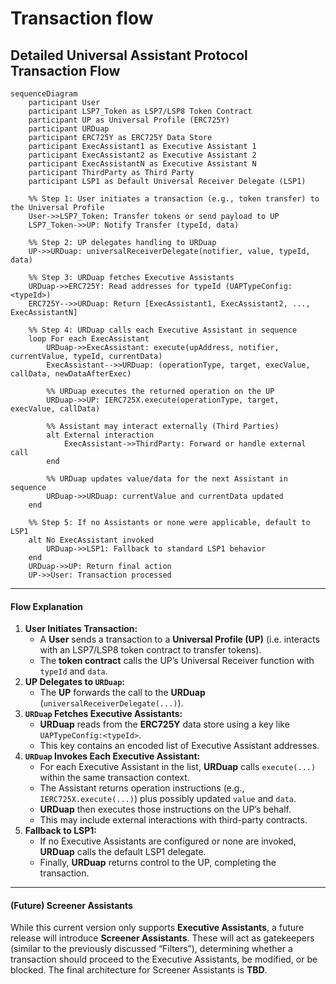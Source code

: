 # Transaction flow

## Detailed Universal Assistant Protocol Transaction Flow

```mermaid
sequenceDiagram
    participant User
    participant LSP7_Token as LSP7/LSP8 Token Contract
    participant UP as Universal Profile (ERC725Y)
    participant URDuap
    participant ERC725Y as ERC725Y Data Store
    participant ExecAssistant1 as Executive Assistant 1
    participant ExecAssistant2 as Executive Assistant 2
    participant ExecAssistantN as Executive Assistant N
    participant ThirdParty as Third Party
    participant LSP1 as Default Universal Receiver Delegate (LSP1)

    %% Step 1: User initiates a transaction (e.g., token transfer) to the Universal Profile
    User->>LSP7_Token: Transfer tokens or send payload to UP
    LSP7_Token->>UP: Notify Transfer (typeId, data)

    %% Step 2: UP delegates handling to URDuap
    UP->>URDuap: universalReceiverDelegate(notifier, value, typeId, data)

    %% Step 3: URDuap fetches Executive Assistants
    URDuap->>ERC725Y: Read addresses for typeId (UAPTypeConfig:<typeId>)
    ERC725Y-->>URDuap: Return [ExecAssistant1, ExecAssistant2, ..., ExecAssistantN]

    %% Step 4: URDuap calls each Executive Assistant in sequence
    loop For each ExecAssistant
        URDuap->>ExecAssistant: execute(upAddress, notifier, currentValue, typeId, currentData)
        ExecAssistant-->>URDuap: (operationType, target, execValue, callData, newDataAfterExec)

        %% URDuap executes the returned operation on the UP
        URDuap->>UP: IERC725X.execute(operationType, target, execValue, callData)

        %% Assistant may interact externally (Third Parties)
        alt External interaction
            ExecAssistant->>ThirdParty: Forward or handle external call
        end

        %% URDuap updates value/data for the next Assistant in sequence
        URDuap->>URDuap: currentValue and currentData updated
    end

    %% Step 5: If no Assistants or none were applicable, default to LSP1
    alt No ExecAssistant invoked
        URDuap->>LSP1: Fallback to standard LSP1 behavior
    end
    URDuap->>UP: Return final action
    UP->>User: Transaction processed
```

***

#### **Flow Explanation**

1. **User Initiates Transaction:**
   * A **User** sends a transaction to a **Universal Profile (UP)** (i.e. interacts with an LSP7/LSP8 token contract to transfer tokens).
   * The **token contract** calls the UP’s Universal Receiver function with `typeId` and `data`.
2. **UP Delegates to `URDuap`:**
   * The **UP** forwards the call to the **URDuap** (`universalReceiverDelegate(...)`).
3. **`URDuap` Fetches Executive Assistants:**
   * **URDuap** reads from the **ERC725Y** data store using a key like `UAPTypeConfig:<typeId>`.
   * This key contains an encoded list of Executive Assistant addresses.
4. **`URDuap` Invokes Each Executive Assistant:**
   * For each Executive Assistant in the list, **URDuap** calls `execute(...)` within the same transaction context.
   * The Assistant returns operation instructions (e.g., `IERC725X.execute(...)`) plus possibly updated `value` and `data`.
   * **URDuap** then executes those instructions on the UP’s behalf.
   * This may include external interactions with third-party contracts.
5. **Fallback to LSP1:**
   * If no Executive Assistants are configured or none are invoked, **URDuap** calls the default LSP1 delegate.
   * Finally, **URDuap** returns control to the UP, completing the transaction.

***

#### **(Future) Screener Assistants**

While this current version only supports **Executive Assistants**, a future release will introduce **Screener Assistants**. These will act as gatekeepers (similar to the previously discussed “Filters”), determining whether a transaction should proceed to the Executive Assistants, be modified, or be blocked. The final architecture for Screener Assistants is **TBD**.
